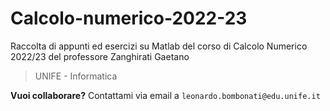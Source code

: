 # Calcolo-numerico-2022-23
Raccolta di appunti ed esercizi su Matlab del corso di Calcolo Numerico 2022/23 del professore Zanghirati Gaetano 
> UNIFE - Informatica

**Vuoi collaborare?**
Contattami via email a ```leonardo.bombonati@edu.unife.it```
